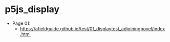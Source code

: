 # p5js_display
* Page 01:
  * https://afieldguide.github.io/test/01_displaytest_adjoiningnovel/index.html
